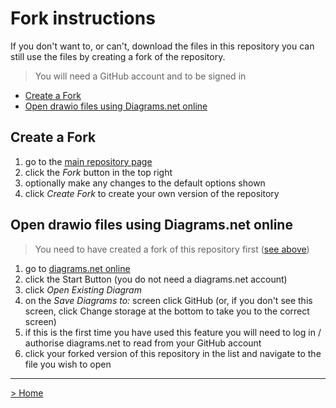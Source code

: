 # Fork instructions
If you don't want to, or can't, download the files in this repository you can still use the files by creating a fork of the repository.
> You will need a GitHub account and to be signed in

- [Create a Fork](#create-a-fork)
- [Open drawio files using Diagrams.net online](#open-drawio-files-using-diagramsnet-online)

## Create a Fork
1. go to the [main repository page](https://github.com/tekiegirl/resources)
2. click the *Fork* button in the top right
3. optionally make any changes to the default options shown
4. click *Create Fork* to create your own version of the repository

## Open drawio files using Diagrams.net online
> You need to have created a fork of this repository first ([see above](#create-a-fork))
1. go to [diagrams.net online](https://www.diagrams.net/)
2. click the Start Button (you do not need a diagrams.net account)
3. click *Open Existing Diagram*
4. on the *Save Diagrams to:* screen click GitHub (or, if you don't see this screen, click Change storage at the bottom to take you to the correct screen)
5. if this is the first time you have used this feature you will need to log in / authorise diagrams.net to read from your GitHub account
6. click your forked version of this repository in the list and navigate to the file you wish to open

---
[> Home](../README.md)